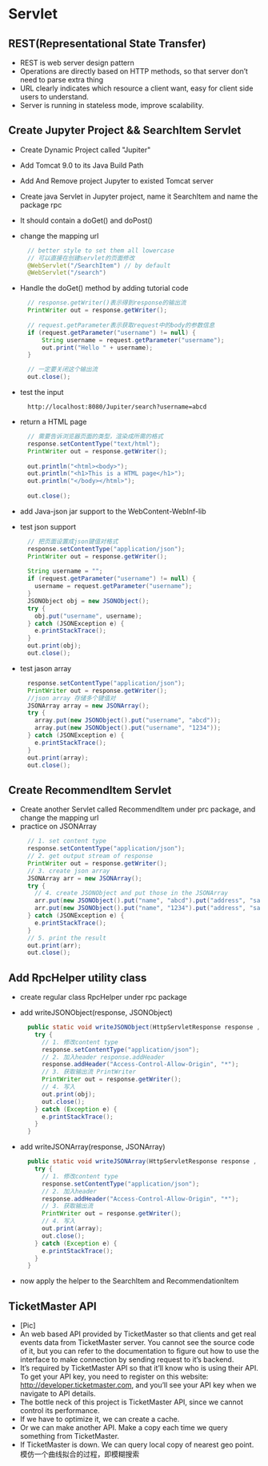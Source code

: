 # Servlet 

## REST(Representational State Transfer)
  + REST is web server design pattern
  + Operations are directly based on HTTP methods, so that server don’t need to parse extra thing
  + URL clearly indicates which resource a client want, easy for client side users to understand.
  + Server is running in stateless mode, improve scalability.


## Create Jupyter Project && SearchItem Servlet
  + Create Dynamic Project called "Jupiter"
  + Add Tomcat 9.0 to its Java Build Path
  + Add And Remove project Jupyter to existed Tomcat server
  + Create java Servlet in Jupyter project, name it SearchItem and name the package rpc
  + It should contain a doGet() and doPost()
  + change the mapping url
    ```java
      // better style to set them all lowercase
      // 可以直接在创建servlet的页面修改
      @WebServlet("/SearchItem") // by default
      @WebServlet("/search")
    ```

  + Handle the doGet() method by adding tutorial code
    ```java
      // response.getWriter()表示得到response的输出流
      PrintWriter out = response.getWriter();
      
      // request.getParameter表示获取request中的body的参数信息
      if (request.getParameter("username") != null) {
          String username = request.getParameter("username");
          out.print("Hello " + username);
      }

      // 一定要关闭这个输出流
      out.close();
    ```

  + test the input
    ```
      http://localhost:8080/Jupiter/search?username=abcd
    ```

  + return a HTML page
    ```java
      // 需要告诉浏览器页面的类型，渲染成所需的格式
      response.setContentType("text/html");
      PrintWriter out = response.getWriter();
      
      out.println("<html><body>");
      out.println("<h1>This is a HTML page</h1>");
      out.println("</body></html>");
      
      out.close();		
    ```

  + add Java-json jar support to the WebContent-WebInf-lib
  + test json support
    ```java
      // 把页面设置成json键值对格式
      response.setContentType("application/json");
      PrintWriter out = response.getWriter();
      
      String username = "";
      if (request.getParameter("username") != null) {
        username = request.getParameter("username");
      }
      JSONObject obj = new JSONObject();
      try {
        obj.put("username", username);
      } catch (JSONException e) {
        e.printStackTrace();
      }
      out.print(obj);
      out.close();
    ```

  + test jason array
    ```java
      response.setContentType("application/json");
      PrintWriter out = response.getWriter();
      //json array 存储多个键值对
      JSONArray array = new JSONArray();
      try {
        array.put(new JSONObject().put("username", "abcd"));
        array.put(new JSONObject().put("username", "1234"));
      } catch (JSONException e) {
        e.printStackTrace();
      }
      out.print(array);
      out.close();	
    ```

## Create RecommendItem Servlet
  + Create another Servlet called RecommendItem under prc package, and change the mapping url
  + practice on JSONArray
    ```java
      // 1. set content type
      response.setContentType("application/json");
      // 2. get output stream of response
      PrintWriter out = response.getWriter();
      // 3. create json array
      JSONArray arr = new JSONArray();
      try {
        // 4. create JSONObject and put those in the JSONArray
        arr.put(new JSONObject().put("name", "abcd").put("address", "san francisco").put("time","01/01/2017"));
        arr.put(new JSONObject().put("name", "1234").put("address", "san jose").put("time","01/02/2017"));
      } catch (JSONException e) {
        e.printStackTrace();
      }
      // 5. print the result
      out.print(arr);
      out.close();
    ```

## Add RpcHelper utility class
  + create regular class RpcHelper under rpc package
  + add writeJSONObject(response, JSONObject)
    ```java
      public static void writeJSONObject(HttpServletResponse response , JSONObject obj) {
        try {
          // 1. 修改content type
          response.setContentType("application/json");
          // 2. 加入header response.addHeader
          response.addHeader("Access-Control-Allow-Origin", "*");
          // 3. 获取输出流 PrintWriter
          PrintWriter out = response.getWriter();
          // 4. 写入
          out.print(obj);
          out.close();
        } catch (Exception e) {
          e.printStackTrace();
        }
      }
    ```

  + add writeJSONArray(response, JSONArray)
    ```java
      public static void writeJSONArray(HttpServletResponse response , JSONArray array) {
        try {
          // 1. 修改content type
          response.setContentType("application/json");
          // 2. 加入header
          response.addHeader("Access-Control-Allow-Origin", "*");
          // 3. 获取输出流
          PrintWriter out = response.getWriter();
          // 4. 写入
          out.print(array);
          out.close();
        } catch (Exception e) {
          e.printStackTrace();
        }
      }
    ```

  + now apply the helper to the SearchItem and RecommendationItem

## TicketMaster API
  + [Pic]
  + An web based API provided by TicketMaster so that clients and get real events data from TicketMaster server. You cannot see the source code of it, but you can refer to the documentation to figure out how to use the interface to make connection by sending request to it’s backend. 
  + It’s required by TicketMaster API so that it’ll know who is using their API. To get your API key, you need to register on this website: http://developer.ticketmaster.com, and you’ll see your API key when we navigate to API details.
  + The bottle neck of this project is TicketMaster API, since we cannot control its performance.
  + If we have to optimize it, we can create a cache.
  + Or we can make another API. Make a copy each time we query something from TicketMaster.
  + If TicketMaster is down. We can query local copy of nearest geo point.模仿一个曲线拟合的过程，即模糊搜索


